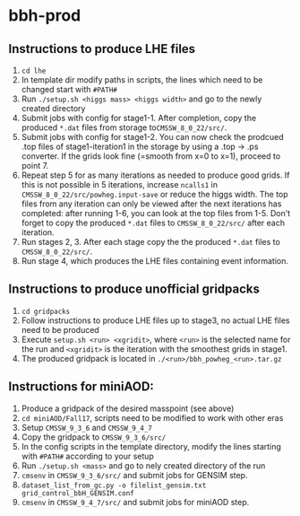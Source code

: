 # bbh-prod

## Instructions to produce LHE files
1. `cd lhe`
2. In template dir modify paths in scripts, the lines which need to be changed start with `#PATH#`
3. Run `./setup.sh <higgs mass> <higgs width>` and go to the newly created directory
4. Submit jobs with config for stage1-1. After completion, copy the produced `*.dat` files from storage to`CMSSW_8_0_22/src/`.
5. Submit jobs with config for stage1-2. You can now check the prodcued .top files of stage1-iteration1 in the storage by using a .top -> .ps converter. If the grids look fine (=smooth from x=0 to x=1), proceed to point 7.
6. Repeat step 5 for as many iterations as needed to produce good grids. If this is not possible in 5 iterations, increase `ncalls1` in `CMSSW_8_0_22/src/powheg.input-save` or reduce the higgs width. The top files from any iteration can only be viewed after the next iterations has completed: after running 1-6, you can look at the top files from 1-5. Don't forget to copy the produced `*.dat` files to `CMSSW_8_0_22/src/` after each iteration.
7. Run stages 2, 3. After each stage copy the the produced `*.dat` files to `CMSSW_8_0_22/src/`.
8. Run stage 4, which produces the LHE files containing event information.

## Instructions to produce unofficial gridpacks
1. `cd gridpacks`
2. Follow instructions to produce LHE files up to stage3, no actual LHE files need to be produced
3. Execute `setup.sh <run> <xgridit>`, where `<run>` is the selected name for the run and `<xgridit>` is the iteration with the smoothest grids in stage1.
4. The produced gridpack is located in `./<run>/bbh_powheg_<run>.tar.gz`

## Instructions for miniAOD:
1. Produce a gridpack of the desired masspoint (see above)
2. `cd miniAOD/Fall17`, scripts need to be modified to work with other eras
3. Setup `CMSSW_9_3_6` and `CMSSW_9_4_7`
4. Copy the gridpack to `CMSSW_9_3_6/src/`
5. In the config scripts in the template directory, modify the lines starting with `#PATH#` according to your setup
6. Run `./setup.sh <mass>` and go to nely created directory of the run
7. `cmsenv` in `CMSSW_9_3_6/src/` and submit jobs for GENSIM step.
8. `dataset_list_from_gc.py -o filelist_gensim.txt grid_control_bbH_GENSIM.conf`
9. `cmsenv` in `CMSSW_9_4_7/src/` and submit jobs for miniAOD step.
